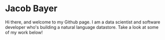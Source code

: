 # Jacob Bayer

Hi there, and welcome to my Github page. I am a data scientist and software developer who's building a natural language datastore. Take a look at some of my work below!
